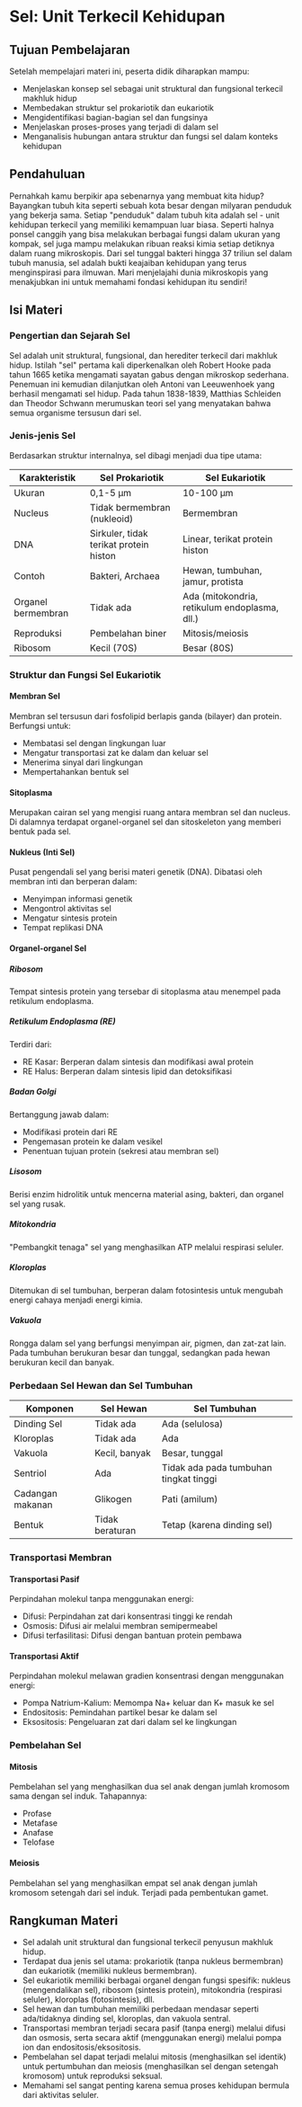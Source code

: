# Sel: Unit Terkecil Kehidupan

## Tujuan Pembelajaran

Setelah mempelajari materi ini, peserta didik diharapkan mampu:

- Menjelaskan konsep sel sebagai unit struktural dan fungsional terkecil makhluk hidup
- Membedakan struktur sel prokariotik dan eukariotik
- Mengidentifikasi bagian-bagian sel dan fungsinya
- Menjelaskan proses-proses yang terjadi di dalam sel
- Menganalisis hubungan antara struktur dan fungsi sel dalam konteks kehidupan

## Pendahuluan

Pernahkah kamu berpikir apa sebenarnya yang membuat kita hidup? Bayangkan tubuh kita seperti sebuah kota besar dengan milyaran penduduk yang bekerja sama. Setiap "penduduk" dalam tubuh kita adalah sel - unit kehidupan terkecil yang memiliki kemampuan luar biasa. Seperti halnya ponsel canggih yang bisa melakukan berbagai fungsi dalam ukuran yang kompak, sel juga mampu melakukan ribuan reaksi kimia setiap detiknya dalam ruang mikroskopis. Dari sel tunggal bakteri hingga 37 triliun sel dalam tubuh manusia, sel adalah bukti keajaiban kehidupan yang terus menginspirasi para ilmuwan. Mari menjelajahi dunia mikroskopis yang menakjubkan ini untuk memahami fondasi kehidupan itu sendiri!

## Isi Materi

### Pengertian dan Sejarah Sel

Sel adalah unit struktural, fungsional, dan herediter terkecil dari makhluk hidup. Istilah "sel" pertama kali diperkenalkan oleh Robert Hooke pada tahun 1665 ketika mengamati sayatan gabus dengan mikroskop sederhana. Penemuan ini kemudian dilanjutkan oleh Antoni van Leeuwenhoek yang berhasil mengamati sel hidup. Pada tahun 1838-1839, Matthias Schleiden dan Theodor Schwann merumuskan teori sel yang menyatakan bahwa semua organisme tersusun dari sel.

### Jenis-jenis Sel

Berdasarkan struktur internalnya, sel dibagi menjadi dua tipe utama:

| Karakteristik | Sel Prokariotik | Sel Eukariotik |
|---------------|-----------------|----------------|
| Ukuran | 0,1-5 μm | 10-100 μm |
| Nucleus | Tidak bermembran (nukleoid) | Bermembran |
| DNA | Sirkuler, tidak terikat protein histon | Linear, terikat protein histon |
| Contoh | Bakteri, Archaea | Hewan, tumbuhan, jamur, protista |
| Organel bermembran | Tidak ada | Ada (mitokondria, retikulum endoplasma, dll.) |
| Reproduksi | Pembelahan biner | Mitosis/meiosis |
| Ribosom | Kecil (70S) | Besar (80S) |

### Struktur dan Fungsi Sel Eukariotik

#### Membran Sel

Membran sel tersusun dari fosfolipid berlapis ganda (bilayer) dan protein. Berfungsi untuk:

- Membatasi sel dengan lingkungan luar
- Mengatur transportasi zat ke dalam dan keluar sel
- Menerima sinyal dari lingkungan
- Mempertahankan bentuk sel

#### Sitoplasma

Merupakan cairan sel yang mengisi ruang antara membran sel dan nucleus. Di dalamnya terdapat organel-organel sel dan sitoskeleton yang memberi bentuk pada sel.

#### Nukleus (Inti Sel)

Pusat pengendali sel yang berisi materi genetik (DNA). Dibatasi oleh membran inti dan berperan dalam:

- Menyimpan informasi genetik
- Mengontrol aktivitas sel
- Mengatur sintesis protein
- Tempat replikasi DNA

#### Organel-organel Sel

##### Ribosom

Tempat sintesis protein yang tersebar di sitoplasma atau menempel pada retikulum endoplasma.

##### Retikulum Endoplasma (RE)

Terdiri dari:

- RE Kasar: Berperan dalam sintesis dan modifikasi awal protein
- RE Halus: Berperan dalam sintesis lipid dan detoksifikasi

##### Badan Golgi

Bertanggung jawab dalam:

- Modifikasi protein dari RE
- Pengemasan protein ke dalam vesikel
- Penentuan tujuan protein (sekresi atau membran sel)

##### Lisosom

Berisi enzim hidrolitik untuk mencerna material asing, bakteri, dan organel sel yang rusak.

##### Mitokondria

"Pembangkit tenaga" sel yang menghasilkan ATP melalui respirasi seluler.

##### Kloroplas

Ditemukan di sel tumbuhan, berperan dalam fotosintesis untuk mengubah energi cahaya menjadi energi kimia.

##### Vakuola

Rongga dalam sel yang berfungsi menyimpan air, pigmen, dan zat-zat lain. Pada tumbuhan berukuran besar dan tunggal, sedangkan pada hewan berukuran kecil dan banyak.

### Perbedaan Sel Hewan dan Sel Tumbuhan

| Komponen | Sel Hewan | Sel Tumbuhan |
|----------|-----------|--------------|
| Dinding Sel | Tidak ada | Ada (selulosa) |
| Kloroplas | Tidak ada | Ada |
| Vakuola | Kecil, banyak | Besar, tunggal |
| Sentriol | Ada | Tidak ada pada tumbuhan tingkat tinggi |
| Cadangan makanan | Glikogen | Pati (amilum) |
| Bentuk | Tidak beraturan | Tetap (karena dinding sel) |

### Transportasi Membran

#### Transportasi Pasif

Perpindahan molekul tanpa menggunakan energi:

- Difusi: Perpindahan zat dari konsentrasi tinggi ke rendah
- Osmosis: Difusi air melalui membran semipermeabel
- Difusi terfasilitasi: Difusi dengan bantuan protein pembawa

#### Transportasi Aktif

Perpindahan molekul melawan gradien konsentrasi dengan menggunakan energi:

- Pompa Natrium-Kalium: Memompa Na+ keluar dan K+ masuk ke sel
- Endositosis: Pemindahan partikel besar ke dalam sel
- Eksositosis: Pengeluaran zat dari dalam sel ke lingkungan

### Pembelahan Sel

#### Mitosis

Pembelahan sel yang menghasilkan dua sel anak dengan jumlah kromosom sama dengan sel induk. Tahapannya:

- Profase
- Metafase
- Anafase
- Telofase

#### Meiosis

Pembelahan sel yang menghasilkan empat sel anak dengan jumlah kromosom setengah dari sel induk. Terjadi pada pembentukan gamet.

## Rangkuman Materi

- Sel adalah unit struktural dan fungsional terkecil penyusun makhluk hidup.
- Terdapat dua jenis sel utama: prokariotik (tanpa nukleus bermembran) dan eukariotik (memiliki nukleus bermembran).
- Sel eukariotik memiliki berbagai organel dengan fungsi spesifik: nukleus (mengendalikan sel), ribosom (sintesis protein), mitokondria (respirasi seluler), kloroplas (fotosintesis), dll.
- Sel hewan dan tumbuhan memiliki perbedaan mendasar seperti ada/tidaknya dinding sel, kloroplas, dan vakuola sentral.
- Transportasi membran terjadi secara pasif (tanpa energi) melalui difusi dan osmosis, serta secara aktif (menggunakan energi) melalui pompa ion dan endositosis/eksositosis.
- Pembelahan sel dapat terjadi melalui mitosis (menghasilkan sel identik) untuk pertumbuhan dan meiosis (menghasilkan sel dengan setengah kromosom) untuk reproduksi seksual.
- Memahami sel sangat penting karena semua proses kehidupan bermula dari aktivitas seluler.
